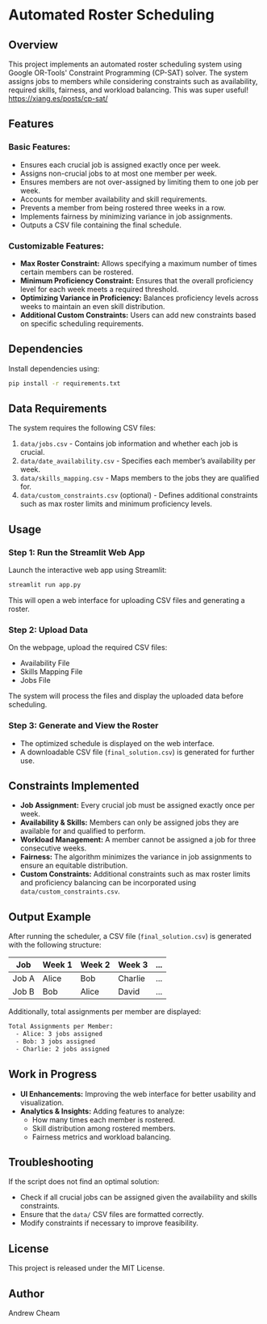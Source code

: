 # Automated Roster Scheduling

## Overview

This project implements an automated roster scheduling system using Google OR-Tools' Constraint Programming (CP-SAT) solver. The system assigns jobs to members while considering constraints such as availability, required skills, fairness, and workload balancing. This was super useful! https://xiang.es/posts/cp-sat/

## Features

### Basic Features:

- Ensures each crucial job is assigned exactly once per week.
- Assigns non-crucial jobs to at most one member per week.
- Ensures members are not over-assigned by limiting them to one job per week.
- Accounts for member availability and skill requirements.
- Prevents a member from being rostered three weeks in a row.
- Implements fairness by minimizing variance in job assignments.
- Outputs a CSV file containing the final schedule.

### Customizable Features:

- **Max Roster Constraint:** Allows specifying a maximum number of times certain members can be rostered.
- **Minimum Proficiency Constraint:** Ensures that the overall proficiency level for each week meets a required threshold.
- **Optimizing Variance in Proficiency:** Balances proficiency levels across weeks to maintain an even skill distribution.
- **Additional Custom Constraints:** Users can add new constraints based on specific scheduling requirements.

## Dependencies

Install dependencies using:

```bash
pip install -r requirements.txt
```

## Data Requirements

The system requires the following CSV files:

1. `data/jobs.csv` - Contains job information and whether each job is crucial.
2. `data/date_availability.csv` - Specifies each member’s availability per week.
3. `data/skills_mapping.csv` - Maps members to the jobs they are qualified for.
4. `data/custom_constraints.csv` (optional) - Defines additional constraints such as max roster limits and minimum proficiency levels.

## Usage

### Step 1: Run the Streamlit Web App

Launch the interactive web app using Streamlit:

```bash
streamlit run app.py
```

This will open a web interface for uploading CSV files and generating a roster.

### Step 2: Upload Data

On the webpage, upload the required CSV files:

- Availability File
- Skills Mapping File
- Jobs File

The system will process the files and display the uploaded data before scheduling.

### Step 3: Generate and View the Roster

- The optimized schedule is displayed on the web interface.
- A downloadable CSV file (`final_solution.csv`) is generated for further use.

## Constraints Implemented

- **Job Assignment:** Every crucial job must be assigned exactly once per week.
- **Availability & Skills:** Members can only be assigned jobs they are available for and qualified to perform.
- **Workload Management:** A member cannot be assigned a job for three consecutive weeks.
- **Fairness:** The algorithm minimizes the variance in job assignments to ensure an equitable distribution.
- **Custom Constraints:** Additional constraints such as max roster limits and proficiency balancing can be incorporated using `data/custom_constraints.csv`.

## Output Example

After running the scheduler, a CSV file (`final_solution.csv`) is generated with the following structure:

| Job   | Week 1 | Week 2 | Week 3  | ... |
| ----- | ------ | ------ | ------- | --- |
| Job A | Alice  | Bob    | Charlie | ... |
| Job B | Bob    | Alice  | David   | ... |

Additionally, total assignments per member are displayed:

```bash
Total Assignments per Member:
  - Alice: 3 jobs assigned
  - Bob: 3 jobs assigned
  - Charlie: 2 jobs assigned
```

## Work in Progress

- **UI Enhancements:** Improving the web interface for better usability and visualization.
- **Analytics & Insights:** Adding features to analyze:
  - How many times each member is rostered.
  - Skill distribution among rostered members.
  - Fairness metrics and workload balancing.

## Troubleshooting

If the script does not find an optimal solution:

- Check if all crucial jobs can be assigned given the availability and skills constraints.
- Ensure that the `data/` CSV files are formatted correctly.
- Modify constraints if necessary to improve feasibility.

## License

This project is released under the MIT License.

## Author

Andrew Cheam
